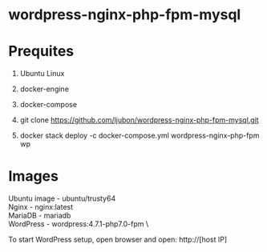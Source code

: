 # wordpress-nginx-php-fpm-mysql

# Prequites
1) Ubuntu Linux
2) docker-engine
3) docker-compose
  
1) git clone https://github.com/ljubon/wordpress-nginx-php-fpm-mysql.git 
2) docker stack deploy -c docker-compose.yml wordpress-nginx-php-fpm wp

# Images

Ubuntu image - ubuntu/trusty64 \
Nginx - nginx:latest \
MariaDB - mariadb \
WordPress - wordpress:4.7.1-php7.0-fpm \

To start WordPress setup, open browser and open: http://[host IP]
